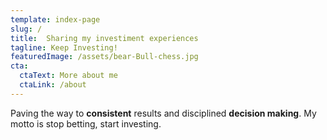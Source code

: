 ```yaml
---
template: index-page
slug: /
title:  Sharing my investiment experiences
tagline: Keep Investing!
featuredImage: /assets/bear-Bull-chess.jpg
cta:
  ctaText: More about me
  ctaLink: /about
---
```


Paving the way to **consistent** results and disciplined **decision making**. My motto is stop betting, start investing. 
